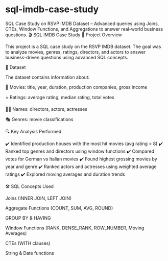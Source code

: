 # sql-imdb-case-study

SQL Case Study on RSVP IMDB Dataset – Advanced queries using Joins, CTEs, Window Functions, and Aggregations to answer real-world business questions.
🎬 SQL IMDB Case Study
📌 Project Overview

This project is a SQL case study on the RSVP IMDB dataset.
The goal was to analyze movies, genres, ratings, directors, and actors to answer business-driven questions using advanced SQL concepts.

📂 Dataset

The dataset contains information about:

🎥 Movies: title, year, duration, production companies, gross income

⭐ Ratings: average rating, median rating, total votes

👨‍💼 Names: directors, actors, actresses

🎭 Genres: movie classifications

🔍 Key Analysis Performed

✔️ Identified production houses with the most hit movies (avg rating > 8)
✔️ Ranked top genres and directors using window functions
✔️ Compared votes for German vs Italian movies
✔️ Found highest grossing movies by year and genre
✔️ Ranked actors and actresses using weighted average ratings
✔️ Explored moving averages and duration trends

🛠️ SQL Concepts Used

Joins (INNER JOIN, LEFT JOIN)

Aggregate Functions (COUNT, SUM, AVG, ROUND)

GROUP BY & HAVING

Window Functions (RANK, DENSE_RANK, ROW_NUMBER, Moving Averages)

CTEs (WITH clauses)

String & Date functions
